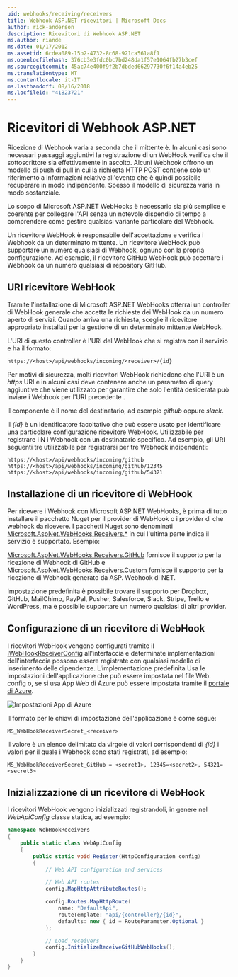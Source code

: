 ```yaml
---
uid: webhooks/receiving/receivers
title: Webhook ASP.NET ricevitori | Microsoft Docs
author: rick-anderson
description: Ricevitori di Webhook ASP.NET
ms.author: riande
ms.date: 01/17/2012
ms.assetid: 6cdea089-15b2-4732-8c68-921ca561a8f1
ms.openlocfilehash: 376cb3e3fdc0bc7bd248da1f57e1064fb27b3cef
ms.sourcegitcommit: 45ac74e400f9f2b7dbded66297730f6f14a4eb25
ms.translationtype: MT
ms.contentlocale: it-IT
ms.lasthandoff: 08/16/2018
ms.locfileid: "41823721"
---
```

# <a name="aspnet-webhooks-receivers"></a>Ricevitori di Webhook ASP.NET

Ricezione di Webhook varia a seconda che il mittente è. In alcuni casi sono necessari passaggi aggiuntivi la registrazione di un WebHook verifica che il sottoscrittore sia effettivamente in ascolto. Alcuni Webhook offrono un modello di push di pull in cui la richiesta HTTP POST contiene solo un riferimento a informazioni relative all'evento che è quindi possibile recuperare in modo indipendente. Spesso il modello di sicurezza varia in modo sostanziale.

Lo scopo di Microsoft ASP.NET WebHooks è necessario sia più semplice e coerente per collegare l'API senza un notevole dispendio di tempo a comprendere come gestire qualsiasi variante particolare del Webhook.

Un ricevitore WebHook è responsabile dell'accettazione e verifica i Webhook da un determinato mittente. Un ricevitore WebHook può supportare un numero qualsiasi di Webhook, ognuno con la propria configurazione. Ad esempio, il ricevitore GitHub WebHook può accettare i Webhook da un numero qualsiasi di repository GitHub.

## <a name="webhook-receiver-uris"></a>URI ricevitore WebHook

Tramite l'installazione di Microsoft ASP.NET WebHooks otterrai un controller di WebHook generale che accetta le richieste dei WebHook da un numero aperto di servizi. Quando arriva una richiesta, sceglie il ricevitore appropriato installati per la gestione di un determinato mittente WebHook.

L'URI di questo controller è l'URI del WebHook che si registra con il servizio e ha il formato:

```
https://<host>/api/webhooks/incoming/<receiver>/{id}
```

Per motivi di sicurezza, molti ricevitori WebHook richiedono che l'URI è un *https* URI e in alcuni casi deve contenere anche un parametro di query aggiuntive che viene utilizzato per garantire che solo l'entità desiderata può inviare i Webhook per l'URI precedente .

Il <em> <receiver> </em> componente è il nome del destinatario, ad esempio <em>github</em> oppure <em>slack</em>.

Il *{id}* è un identificatore facoltativo che può essere usato per identificare una particolare configurazione ricevitore WebHook. Utilizzabile per registrare i N i Webhook con un destinatario specifico. Ad esempio, gli URI seguenti tre utilizzabile per registrarsi per tre Webhook indipendenti:

```
https://<host>/api/webhooks/incoming/github
https://<host>/api/webhooks/incoming/github/12345
https://<host>/api/webhooks/incoming/github/54321
```

## <a name="installing-a-webhook-receiver"></a>Installazione di un ricevitore di WebHook

Per ricevere i Webhook con Microsoft ASP.NET WebHooks, è prima di tutto installare il pacchetto Nuget per il provider di WebHook o i provider di che webhook da ricevere. I pacchetti Nuget sono denominati [Microsoft.AspNet.WebHooks.Receivers.*](https://www.nuget.org/packages?q=Microsoft.AspNet.WebHooks.Receivers) in cui l'ultima parte indica il servizio è supportato. Esempio:

[Microsoft.AspNet.WebHooks.Receivers.GitHub](https://www.nuget.org/packages?q=Microsoft.AspNet.WebHooks.Receivers.GitHub) fornisce il supporto per la ricezione di Webhook di GitHub e [Microsoft.AspNet.WebHooks.Receivers.Custom](https://www.nuget.org/packages?q=Microsoft.AspNet.WebHooks.Receivers.Custom) fornisce il supporto per la ricezione di Webhook generato da ASP. Webhook di NET.

Impostazione predefinita è possibile trovare il supporto per Dropbox, GitHub, MailChimp, PayPal, Pusher, Salesforce, Slack, Stripe, Trello e WordPress, ma è possibile supportare un numero qualsiasi di altri provider.

## <a name="configuring-a-webhook-receiver"></a>Configurazione di un ricevitore di WebHook

I ricevitori WebHook vengono configurati tramite il [IWebHookReceiverConfig](https://github.com/aspnet/WebHooks/blob/master/src/Microsoft.AspNet.WebHooks.Receivers/WebHooks/IWebHookReceiverConfig.cs) all'interfaccia e determinate implementazioni dell'interfaccia possono essere registrate con qualsiasi modello di inserimento delle dipendenze. L'implementazione predefinita Usa le impostazioni dell'applicazione che può essere impostata nel file Web. config o, se si usa App Web di Azure può essere impostata tramite il [portale di Azure](https://portal.azure.com/).

![Impostazioni App di Azure](_static/AzureAppSettings.png)

Il formato per le chiavi di impostazione dell'applicazione è come segue:

```
MS_WebHookReceiverSecret_<receiver>
```

Il valore è un elenco delimitato da virgole di valori corrispondenti di *{id}* i valori per il quale i Webhook sono stati registrati, ad esempio:

```
MS_WebHookReceiverSecret_GitHub = <secret1>, 12345=<secret2>, 54321=<secret3>
```

## <a name="initializing-a-webhook-receiver"></a>Inizializzazione di un ricevitore di WebHook

I ricevitori WebHook vengono inizializzati registrandoli, in genere nel *WebApiConfig* classe statica, ad esempio:

```csharp
namespace WebHookReceivers
{
    public static class WebApiConfig
    {
        public static void Register(HttpConfiguration config)
        {
            // Web API configuration and services

            // Web API routes
            config.MapHttpAttributeRoutes();

            config.Routes.MapHttpRoute(
                name: "DefaultApi",
                routeTemplate: "api/{controller}/{id}",
                defaults: new { id = RouteParameter.Optional }
            );

            // Load receivers
            config.InitializeReceiveGitHubWebHooks();
        }
    }
}
```
